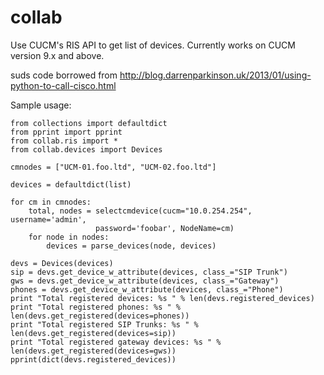 # collab

Use CUCM's RIS API to get list of devices.
Currently works on CUCM version 9.x and above.

suds code borrowed from http://blog.darrenparkinson.uk/2013/01/using-python-to-call-cisco.html

Sample usage:

```
from collections import defaultdict
from pprint import pprint
from collab.ris import *
from collab.devices import Devices

cmnodes = ["UCM-01.foo.ltd", "UCM-02.foo.ltd"]

devices = defaultdict(list)

for cm in cmnodes:
    total, nodes = selectcmdevice(cucm="10.0.254.254", username='admin', 
                   password='foobar', NodeName=cm)
    for node in nodes:
        devices = parse_devices(node, devices)
        
devs = Devices(devices)
sip = devs.get_device_w_attribute(devices, class_="SIP Trunk")
gws = devs.get_device_w_attribute(devices, class_="Gateway")
phones = devs.get_device_w_attribute(devices, class_="Phone")
print "Total registered devices: %s " % len(devs.registered_devices)
print "Total registered phones: %s " % len(devs.get_registered(devices=phones))
print "Total registered SIP Trunks: %s " % len(devs.get_registered(devices=sip))
print "Total registered gateway devices: %s " % len(devs.get_registered(devices=gws))
pprint(dict(devs.registered_devices))
```
